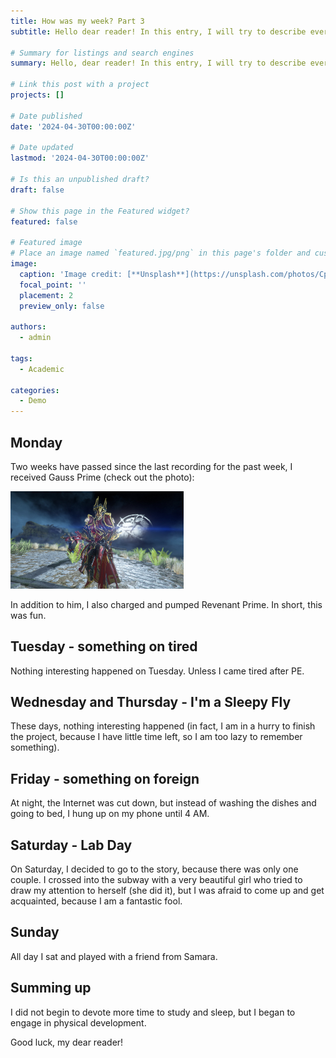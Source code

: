 ```yaml
---
title: How was my week? Part 3
subtitle: Hello dear reader! In this entry, I will try to describe every day from the past week.

# Summary for listings and search engines
summary: Hello, dear reader! In this entry, I will try to describe every day from the past week.

# Link this post with a project
projects: []

# Date published
date: '2024-04-30T00:00:00Z'

# Date updated
lastmod: '2024-04-30T00:00:00Z'

# Is this an unpublished draft?
draft: false

# Show this page in the Featured widget?
featured: false

# Featured image
# Place an image named `featured.jpg/png` in this page's folder and customize its options here.
image:
  caption: 'Image credit: [**Unsplash**](https://unsplash.com/photos/CpkOjOcXdUY)'
  focal_point: ''
  placement: 2
  preview_only: false

authors:
  - admin

tags:
  - Academic

categories:
  - Demo
---
```


## Monday

Two weeks have passed since the last recording for the past week, I received Gauss Prime (check out the photo):

<img src="1.jpeg" alt="drawing" width=55%/>

In addition to him, I also charged and pumped Revenant Prime. In short, this was fun.

## Tuesday - something on tired

Nothing interesting happened on Tuesday. Unless I came tired after PE.

## Wednesday and Thursday - I'm a Sleepy Fly

These days, nothing interesting happened (in fact, I am in a hurry to finish the project, because I have little time left, so I am too lazy to remember something).

## Friday - something on foreign

At night, the Internet was cut down, but instead of washing the dishes and going to bed, I hung up on my phone until 4 AM.

## Saturday - Lab Day

On Saturday, I decided to go to the story, because there was only one couple. I crossed into the subway with a very beautiful girl who tried to draw my attention to herself (she did it), but I was afraid to come up and get acquainted, because I am a fantastic fool.

## Sunday

All day I sat and played with a friend from Samara.

## Summing up

I did not begin to devote more time to study and sleep, but I began to engage in physical development.

Good luck, my dear reader!
